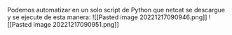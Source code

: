 Podemos automatizar en un solo script de Python que netcat se descargue y se ejecute de esta manera:
![[Pasted image 20221217090946.png]]
![[Pasted image 20221217090951.png]]
